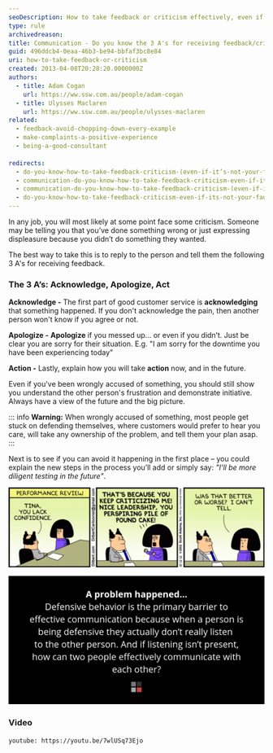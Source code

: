 ```yaml
---
seoDescription: How to take feedback or criticism effectively, even if it's not your fault, by acknowledging the issue, apologizing, and taking action to prevent future occurrences.
type: rule
archivedreason:
title: Communication - Do you know the 3 A's for receiving feedback/criticism (even if it’s not your fault)?
guid: 496ddcb4-0eaa-46b3-be94-bbfaf3bc8e84
uri: how-to-take-feedback-or-criticism
created: 2013-04-08T20:28:20.0000000Z
authors:
  - title: Adam Cogan
    url: https://ww.ssw.com.au/people/adam-cogan
  - title: Ulysses Maclaren
    url: https://ww.ssw.com.au/people/ulysses-maclaren
related:
  - feedback-avoid-chopping-down-every-example
  - make-complaints-a-positive-experience
  - being-a-good-consultant

redirects:
  - do-you-know-how-to-take-feedback-criticism-(even-if-it’s-not-your-fault)
  - communication-do-you-know-how-to-take-feedback-criticism-even-if-its-not-your-fault
  - communication-do-you-know-how-to-take-feedback-criticism-(even-if-it’s-not-your-fault)
  - do-you-know-how-to-take-feedback-criticism-even-if-its-not-your-fault
---
```


In any job, you will most likely at some point face some criticism. Someone may be telling you that you’ve done something wrong or just expressing displeasure because you didn’t do something they wanted.

<!--endintro-->

The best way to take this is to reply to the person and tell them the following 3 A's for receiving feedback.

### The 3 A’s: Acknowledge, Apologize, Act

**Acknowledge -** The first part of good customer service is **acknowledging** that something happened. If you don't acknowledge the pain, then another person won't know if you agree or not.

**Apologize -** **Apologize** if you messed up… or even if you didn’t. Just be clear you are sorry for their situation. E.g. "I am sorry for the downtime you have been experiencing today"

**Action -** Lastly, explain how you will take **action** now, and in the future.

Even if you've been wrongly accused of something, you should still show you understand the other person's frustration and demonstrate initiative. Always have a view of the future and the big picture.

::: info
**Warning:** When wrongly accused of something, most people get stuck on defending themselves, where customers would prefer to hear you care, will take any ownership of the problem, and tell them your plan asap.
:::

Next is to see if you can avoid it happening in the first place – you could explain the new steps in the process you’ll add or simply say: _"I'll be more diligent testing in the future"_.

![Figure: Make sure you know how to take criticism well](dilbert-criticism-1.gif)

![Figure: Active listening can help with communication issues](Defensive-behaviour.png)

### Video

`youtube: https://youtu.be/7wlUSq73Ejo`
